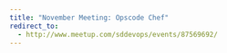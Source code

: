 ```yaml
---
title: "November Meeting: Opscode Chef"
redirect_to:
  - http://www.meetup.com/sddevops/events/87569692/
---
```

